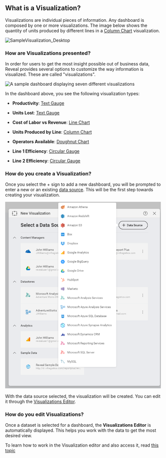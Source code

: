 ## What is a Visualization?

Visualizations are individual pieces of information. Any dashboard is
composed by one or more visualizations. The image below shows the
quantity of units produced by different lines in a [Column Chart](category-charts.md) visualization.

![SampleVisualization\_Desktop](images/SampleVisualization_Desktop.png)

### How are Visualizations presented?

In order for users to get the most insight possible out of business
data, Reveal provides several options to customize the way information
is visualized. These are called "visualizations".

![A sample dashboard displaying seven different visualizations](images/reveal-uploading-dashboards-menu.png)

In the dashboard above, you see the following visualization types:

  - **Productivity**: [Text Gauge](Gauge-Views.html#text-gauge)

  - **Units Lost**: [Text Gauge](Gauge-Views.html#text-gauge)

  - **Cost of Labor vs Revenue**: [Line Chart](category-charts.md)

  - **Units Produced by Line**: [Column Chart](category-charts.md)

  - **Operators Available**: [Doughnut Chart](category-charts.md)

  - **Line 1 Efficiency**: [Circular Gauge](gauge-views.md)

  - **Line 2 Efficiency**: [Circular Gauge](gauge-views.md)

### How do you create a Visualization?

Once you select the + sign to add a new dashboard, you will be prompted
to enter a new or an existing [data source](~/en/datasources/overview.md). This will be
the first step towards creating your visualization.

![Creating a new visualization dialog](images/creating-new-visualization.png)

With the data source selected, the visualization will be created. You
can edit it through the [Visualizations Editor](visualizations-editor.md).

### How do you edit Visualizations?

Once a dataset is selected for a dashboard, the **Visualizations Editor** is automatically displayed. This helps
you work with the data to get the most desired view.

To learn how to work in the Visualization editor and also access it, read [this topic](visualizations-editor.md)
